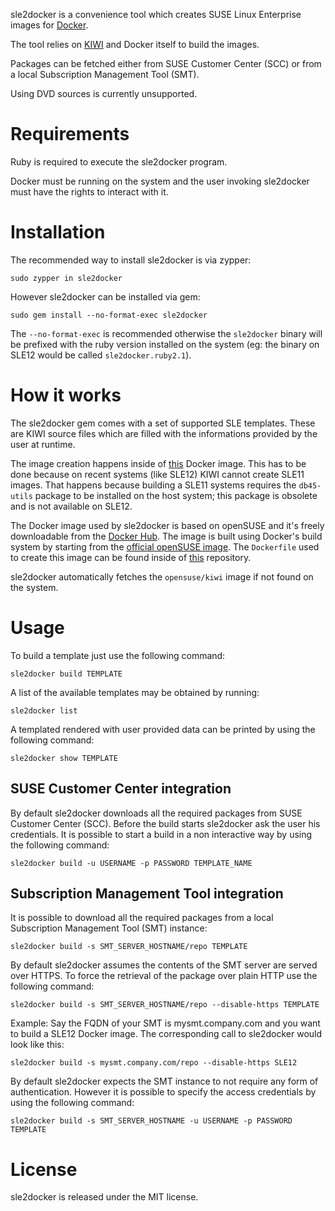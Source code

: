 sle2docker is a convenience tool which creates SUSE Linux Enterprise images for
[Docker](http://docker.com).

The tool relies on [KIWI](https://github.com/openSUSE/kiwi) and Docker itself
to build the images.

Packages can be fetched either from SUSE Customer Center (SCC) or from a local
Subscription Management Tool (SMT).

Using DVD sources is currently unsupported.

# Requirements

Ruby is required to execute the sle2docker program.

Docker must be running on the system and the user invoking sle2docker must
have the rights to interact with it.

# Installation

The recommended way to install sle2docker is via zypper:

```
sudo zypper in sle2docker
```

However sle2docker can be installed via gem:

```
sudo gem install --no-format-exec sle2docker
```

The `--no-format-exec` is recommended otherwise the `sle2docker` binary will
be prefixed with the ruby version installed on the system (eg: the binary on
SLE12 would be called `sle2docker.ruby2.1`).

# How it works

The sle2docker gem comes with a set of supported SLE templates. These are KIWI
source files which are filled with the informations provided by the user at
runtime.

The image creation happens inside of
[this](https://registry.hub.docker.com/u/opensuse/kiwi/)
Docker image. This has to be done because on recent systems (like SLE12) KIWI
cannot create SLE11 images. That happens because building a SLE11 systems
requires the `db45-utils` package to be installed on the host system; this
package is obsolete and is not available on SLE12.

The Docker image used by sle2docker is based on openSUSE and it's freely
downloadable from the [Docker Hub](https://registry.hub.docker.com/). The image
is built using Docker's build system by starting from the
[official openSUSE image](https://registry.hub.docker.com/_/opensuse/).
The `Dockerfile` used to create this image can be found inside of
[this](https://github.com/openSUSE/docker-containers) repository.

sle2docker automatically fetches the `opensuse/kiwi` image if not found on the
system.

# Usage

To build a template just use the following command:

```
sle2docker build TEMPLATE
```

A list of the available templates may be obtained by running:

```
sle2docker list
```

A templated rendered with user provided data can be printed by using the
following command:

```
sle2docker show TEMPLATE
```

## SUSE Customer Center integration

By default sle2docker downloads all the required packages from SUSE
Customer Center (SCC). Before the build starts sle2docker ask the user
his credentials. It is possible to start a build in a non interactive way by
using the following command:

```
sle2docker build -u USERNAME -p PASSWORD TEMPLATE_NAME
```


## Subscription Management Tool integration

It is possible to download all the required packages from a local 
Subscription Management Tool (SMT) instance:

```
sle2docker build -s SMT_SERVER_HOSTNAME/repo TEMPLATE
```

By default sle2docker assumes the contents of the SMT server are served over
HTTPS. To force the retrieval of the package over plain HTTP use the
following command:

```
sle2docker build -s SMT_SERVER_HOSTNAME/repo --disable-https TEMPLATE
```

Example: Say the FQDN of your SMT is mysmt.company.com and you want to build a SLE12 Docker image.
The corresponding call to sle2docker would look like this:

```
sle2docker build -s mysmt.company.com/repo --disable-https SLE12
```

By default sle2docker expects the SMT instance to not require any form of
authentication. However it is possible to specify the access credentials by
using the following command:

```
sle2docker build -s SMT_SERVER_HOSTNAME -u USERNAME -p PASSWORD TEMPLATE
```


# License

sle2docker is released under the MIT license.
